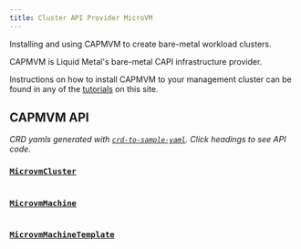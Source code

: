 ```yaml
---
title: Cluster API Provider MicroVM
---
```


Installing and using CAPMVM to create bare-metal workload clusters.

CAPMVM is Liquid Metal's bare-metal CAPI infrastructure provider.

Instructions on how to install CAPMVM to your management cluster can be found
in any of the [tutorials][install] on this site.

## CAPMVM API

<!--
These sections are filled in automatically at deploy time.
Do not manually edit and commit anything between the ```yaml blocks.
-->

_CRD yamls generated with [`crd-to-sample-yaml`][cty]. Click headings to see
API code._

### [`MicrovmCluster`][cluster]

```yaml
```

### [`MicrovmMachine`][machine]

```yaml
```

### [`MicrovmMachineTemplate`][machinetemplate]

```yaml
```

[install]: /docs/tutorial-basics/capi
[cty]: https://github.com/Skarlso/crd-to-sample-yaml
[cluster]: https://github.com/weaveworks-liquidmetal/cluster-api-provider-microvm/blob/main/api/v1alpha1/microvmcluster_types.go
[machine]: https://github.com/weaveworks-liquidmetal/cluster-api-provider-microvm/blob/main/api/v1alpha1/microvmmachine_types.go
[machinetemplate]: https://github.com/weaveworks-liquidmetal/cluster-api-provider-microvm/blob/main/api/v1alpha1/microvmmachinetemplate_types.go
